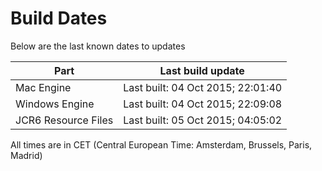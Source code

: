 # Build Dates

Below are the last known dates to updates

Part | Last build update
-----|-----
Mac Engine | Last built: 04 Oct 2015; 22:01:40
Windows Engine | Last built: 04 Oct 2015; 22:09:08
JCR6 Resource Files | Last built: 05 Oct 2015; 04:05:02
All times are in CET (Central European Time: Amsterdam, Brussels, Paris, Madrid)



